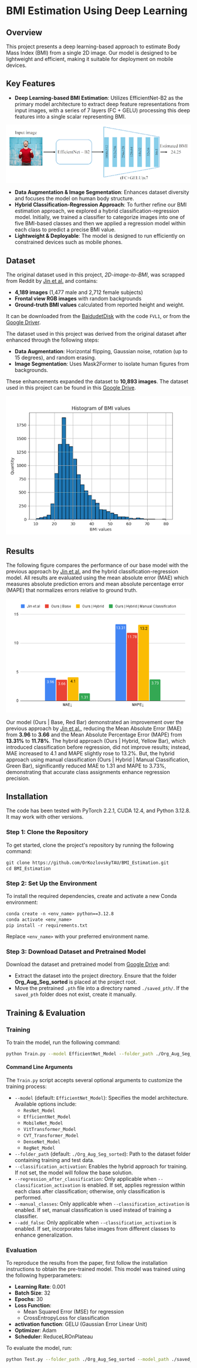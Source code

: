 # BMI Estimation Using Deep Learning

## Overview
This project presents a deep learning-based approach to estimate Body Mass Index (BMI) from a single 2D image. Our model is designed to be lightweight and efficient, making it suitable for deployment on mobile devices.

## Key Features
- **Deep Learning-based BMI Estimation**: Utilizes EfficientNet-B2 as the primary model architecture to extract deep feature representations from input images, with a series of 7 layers (FC + GELU) processing this deep features into a single scalar representing BMI.

<div align=center>
<img src="https://github.com/OrKozlovskyTAU/BMI_Estimation/blob/main/figures/architecture.png">
</div>

- **Data Augmentation & Image Segmentation**: Enhances dataset diversity and focuses the model on human body structure.
- **Hybrid Classification-Regression Approach**: To further refine our BMI estimation approach, we explored a hybrid classification-regression model. Initially, we trained a classifier to categorize images into one of five BMI-based classes and then we applied a regression model within each class to predict a precise BMI value.
- **Lightweight & Deployable**: The model is designed to run efficiently on constrained devices such as mobile phones.

## Dataset
The original dataset used in this project, *2D-image-to-BMI*, was scrapped from Reddit by [Jin et al.](https://ieeexplore.ieee.org/document/9699418) and contains:
- **4,189 images** (1,477 male and 2,712 female subjects)
- **Frontal view RGB images** with random backgrounds
- **Ground-truth BMI values** calculated from reported height and weight.

It can be downloaded from the [BaidudetDisk](https://pan.baidu.com/s/1HkFk3NCUtMSEDbTkkhULsA) with the code `FVL1`, or from the [Google Driver](https://drive.google.com/file/d/11P1NvO9cAM62TGgtwbPv9iUGjsx7b6IA/view?usp=sharing).

The dataset used in this project was derived from the original dataset after enhanced through the following steps:
- **Data Augmentation**: Horizontal flipping, Gaussian noise, rotation (up to 15 degrees), and random erasing.
- **Image Segmentation**: Uses Mask2Former to isolate human figures from backgrounds.

These enhancements expanded the dataset to **10,893 images**. 
The dataset used in this project can be found in this [Google Drive](https://drive.google.com/drive/folders/1ZNCCEEj7J_l8r4CetZC40JoAnkoWo_1-?usp=sharing).

<div align=center>
<img src="https://github.com/OrKozlovskyTAU/BMI_Estimation/blob/main/figures/data_bmi_histogram.png">
</div>

## Results
The following figure compares the performance of our base model with the previous approach by [Jin et al.](https://ieeexplore.ieee.org/document/9699418) and the hybrid classification-regression model. All results are evaluated using the mean absolute error (MAE) which measures absolute prediction errors and mean absolute percentage error (MAPE) that normalizes errors relative to ground truth.

<div align=center>
<img src="https://github.com/OrKozlovskyTAU/BMI_Estimation/blob/main/figures/performance_comparison.png">
</div>

Our model (Ours | Base, Red Bar) demonstrated an improvement over the previous approach by [Jin et al.](https://ieeexplore.ieee.org/document/9699418), reducing the Mean Absolute Error (MAE) from **3.96** to **3.66** and the Mean Absolute Percentage Error (MAPE) from **13.31%** to **11.78%**.
The hybrid approach (Ours | Hybrid, Yellow Bar), which introduced classification before regression, did not improve results; instead, MAE increased to 4.1 and MAPE slightly rose to 13.2%.  But, the hybrid approach using manual classification (Ours | Hybrid | Manual Classification, Green Bar), significantly reduced MAE to 1.31 and MAPE to 3.73%, demonstrating that accurate class assignments enhance regression precision.

## Installation

The code has been tested with PyTorch 2.2.1, CUDA 12.4, and Python 3.12.8. It may work with other versions.

### Step 1: Clone the Repository
To get started, clone the project's repository by running the following command:

```
git clone https://github.com/OrKozlovskyTAU/BMI_Estimation.git
cd BMI_Estimation
```

### Step 2: Set Up the Environment
To install the required dependencies, create and activate a new Conda environment:

```
conda create -n <env_name> python==3.12.8
conda activate <env_name>
pip install -r requirements.txt
```

Replace `<env_name>` with your preferred environment name.

### Step 3: Download Dataset and Pretrained Model
Download the dataset and pretrained model from [Google Drive](https://drive.google.com/drive/folders/1ZNCCEEj7J_l8r4CetZC40JoAnkoWo_1-?usp=sharing) and:

- Extract the dataset into the project directory. Ensure that the folder **Org_Aug_Seg_sorted** is placed at the project root.
- Move the pretrained `.pth` file into a directory named `./saved_pth/`. If the `saved_pth` folder does not exist, create it manually.

## Training & Evaluation

### Training

To train the model, run the following command:
```bash
python Train.py --model EfficientNet_Model --folder_path ./Org_Aug_Seg_sorted
```

#### Command Line Arguments
The `Train.py` script accepts several optional arguments to customize the training process:
- `--model` (default: `EfficientNet_Model`): Specifies the model architecture. Available options include:
  - `ResNet_Model`
  - `EfficientNet_Model`
  - `MobileNet_Model`
  - `VitTransformer_Model`
  - `CVT_Transformer_Model`
  - `DenseNet_Model`
  - `RegNet_Model`
- `--folder_path` (default: `./Org_Aug_Seg_sorted`): Path to the dataset folder containing training and test data.
- `--classification_activation`: Enables the hybrid approach for training. If not set, the model will follow the base solution.
- `--regression_after_classification`: Only applicable when `--classification_activation` is enabled. If set, applies regression within each class after classification; otherwise, only classification is performed.
- `--manual_classes`: Only applicable when `--classification_activation` is enabled. If set, manual classification is used instead of training a classifier.
- `--add_false`: Only applicable when `--classification_activation` is enabled. If set, incorporates false images from different classes to enhance generalization.

### Evaluation
To reproduce the results from the paper, first follow the installation instructions to obtain the pre-trained model.
This model was trained using the following hyperparameters:

- **Learning Rate**: 0.001
- **Batch Size**: 32
- **Epochs**: 30
- **Loss Function**:
  - Mean Squared Error (MSE) for regression
  - CrossEntropyLoss for classification
- **activation function**: GELU (Gaussian Error Linear Unit)
- **Optimizer**: Adam
- **Scheduler**: ReduceLROnPlateau

To evaluate the model, run:
```bash
python Test.py --folder_path ./Org_Aug_Seg_sorted --model_path ./saved_pth/model_Org_Aug_Seg_sorted.pth 
```